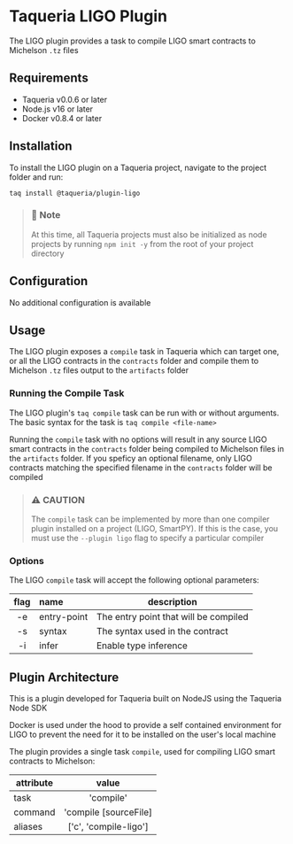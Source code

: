 # Taqueria LIGO Plugin

The LIGO plugin provides a task to compile LIGO smart contracts to Michelson `.tz` files

## Requirements

- Taqueria v0.0.6 or later
- Node.js v16 or later
- Docker v0.8.4 or later

## Installation

To install the LIGO plugin on a Taqueria project, navigate to the project folder and run:
```shell
taq install @taqueria/plugin-ligo
```

> ### :page_with_curl: Note
> At this time, all Taqueria projects must also be initialized as node projects by running `npm init -y` from the root of your project directory

## Configuration

No additional configuration is available
## Usage

The LIGO plugin exposes a `compile` task in Taqueria which can target one, or all the LIGO contracts in the `contracts` folder and compile them to Michelson `.tz` files  output to the `artifacts` folder

### Running the Compile Task

The LIGO plugin's `taq compile` task can be run with or without arguments. The basic syntax for the task is `taq compile <file-name>`

Running the `compile` task with no options will result in any source LIGO smart contracts in the `contracts` folder being compiled to Michelson files in the `artifacts` folder. If you speficy an optional filename, only LIGO contracts matching the specified filename in the `contracts` folder will be compiled

> ### :warning: CAUTION
> The `compile` task can be implemented by more than one compiler plugin installed on a project (LIGO, SmartPY). If this is the case, you must use the `--plugin ligo` flag to specify a particular compiler

### Options

The LIGO `compile` task will accept the following optional parameters:

| flag  |  name       | description                           |   
|:-----:|:------------|---------------------------------------|
|  -e   | entry-point | The entry point that will be compiled |
|  -s   | syntax      | The syntax used in the contract       |    
|  -i   | infer       | Enable type inference                 |   


## Plugin Architecture

This is a plugin developed for Taqueria built on NodeJS using the Taqueria Node SDK

Docker is used under the hood to provide a self contained environment for LIGO to prevent the need for it to be installed on the user's local machine

The plugin provides a single task `compile`, used for compiling LIGO smart contracts to Michelson:

|  attribute |  value                   | 
|------------|:------------------------:|
|  task      | 'compile'                | 
|  command   | 'compile [sourceFile]    | 
|  aliases   | ['c', 'compile-ligo']    |  
